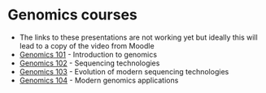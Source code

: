 # Genomics courses

* The links to these presentations are not working yet but ideally this will lead to a copy of the video from Moodle
* [Genomics 101](Bio1.md) - Introduction to genomics
* [Genomics 102](Bio2.md) - Sequencing technologies 
* [Genomics 103](Bio3.md) - Evolution of modern sequencing technologies
* [Genomics 104](Bio4.md) - Modern genomics applications

